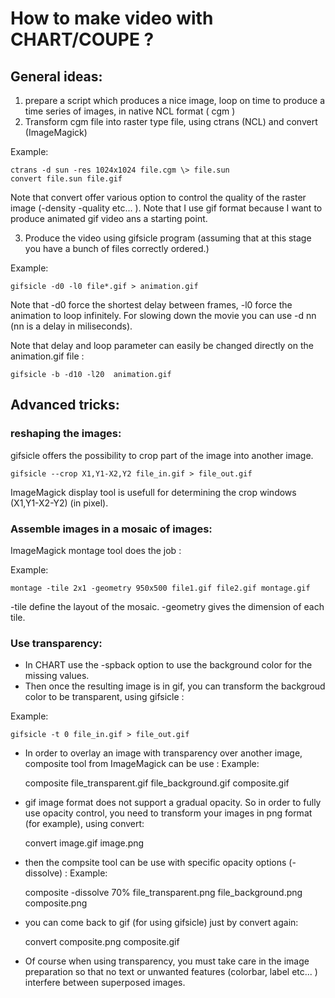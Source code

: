 # How to make video with CHART/COUPE ?

## General ideas:

 1. prepare a script which produces a nice image, loop on time to produce a time series of images, in native NCL format ( cgm )
 2. Transform cgm file into raster type file, using ctrans (NCL)  and convert (ImageMagick)

  Example:
  
    ctrans -d sun -res 1024x1024 file.cgm \> file.sun 
    convert file.sun file.gif

  Note that convert offer various option to control the quality of the raster image (-density -quality etc... ). Note that I use gif format because I want to produce animated gif video ans a starting point.

 3. Produce the video using gifsicle program (assuming that at this stage you have a bunch of files correctly ordered.)

  Example:
  
    gifsicle -d0 -l0 file*.gif > animation.gif

  Note that -d0  force the shortest delay between frames, -l0 force the animation to loop infinitely.  For slowing down the movie you can use -d nn (nn is a delay in miliseconds). 

  Note that delay and loop parameter can easily be changed directly on the animation.gif file :
  
    gifsicle -b -d10 -l20  animation.gif

## Advanced tricks: 
### reshaping the images: 
   gifsicle offers the possibility to crop part of the image into another image.
   
    gifsicle --crop X1,Y1-X2,Y2 file_in.gif > file_out.gif

   ImageMagick display tool is usefull for determining the crop windows (X1,Y1-X2-Y2) (in pixel).

### Assemble images in a mosaic of images:
   ImageMagick montage tool does the job : 

  Example:
  
    montage -tile 2x1 -geometry 950x500 file1.gif file2.gif montage.gif

  -tile define the layout of the mosaic. -geometry gives the dimension of each tile. 

### Use transparency: 
  * In CHART use the -spback option to use the background color for the missing values.
  * Then once the resulting image is in gif, you can transform the backgroud color to be transparent, using gifsicle :

  Example:
  
    gifsicle -t 0 file_in.gif > file_out.gif

  * In order to overlay an image with transparency over another image, composite tool from ImageMagick can be use :
  Example:
  
    composite  file_transparent.gif file_background.gif composite.gif 

  * gif image format does not support a gradual opacity. So in order to fully use opacity control, you need to transform your images in png format (for example), using convert:
  
     convert image.gif image.png 

  * then the compsite tool can be use with specific opacity options (-dissolve) :
    Example:
    
    composite -dissolve 70% file_transparent.png file_background.png composite.png

 * you can come back to gif (for using gifsicle) just by convert again:
 
    convert composite.png composite.gif

 * Of course when using transparency, you must take care in the image preparation so that no text or unwanted features (colorbar, label etc... )  interfere between superposed images.
  
